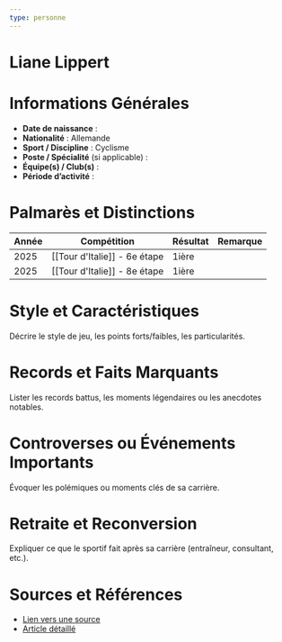 ```yaml
---
type: personne
---
```


# Liane Lippert

# Informations Générales
- **Date de naissance** :  
- **Nationalité** :  Allemande
- **Sport / Discipline** :  Cyclisme
- **Poste / Spécialité** (si applicable) :  
- **Équipe(s) / Club(s)** :  
- **Période d’activité** :  

# Palmarès et Distinctions
| Année | Compétition                  | Résultat | Remarque |
| ----- | ---------------------------- | -------- | -------- |
| 2025  | [[Tour d'Italie]] - 6e étape | 1ière    |          |
| 2025  | [[Tour d'Italie]] - 8e étape | 1ière    |          |

# Style et Caractéristiques
Décrire le style de jeu, les points forts/faibles, les particularités.

# Records et Faits Marquants
Lister les records battus, les moments légendaires ou les anecdotes notables.

# Controverses ou Événements Importants
Évoquer les polémiques ou moments clés de sa carrière.

# Retraite et Reconversion
Expliquer ce que le sportif fait après sa carrière (entraîneur, consultant, etc.).

# Sources et Références
- [Lien vers une source](#)
- [Article détaillé](#)
